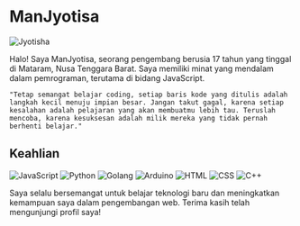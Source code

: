 # ManJyotisa

![Jyotisha](https://telegra.ph/file/4baf5dea0192f3739898a.jpg)

Halo! Saya ManJyotisa, seorang pengembang berusia 17 tahun yang tinggal di Mataram, Nusa Tenggara Barat. Saya memiliki minat yang mendalam dalam pemrograman, terutama di bidang JavaScript.

`"Tetap semangat belajar coding, setiap baris kode yang ditulis adalah langkah kecil menuju impian besar. Jangan takut gagal, karena setiap kesalahan adalah pelajaran yang akan membuatmu lebih tau. Teruslah mencoba, karena kesuksesan adalah milik mereka yang tidak pernah berhenti belajar."`
## Keahlian

![JavaScript](https://img.shields.io/badge/JavaScript-40%25-yellow?style=for-the-badge&logo=javascript)
![Python](https://img.shields.io/badge/Python-10%25-blue?style=for-the-badge&logo=python)
![Golang](https://img.shields.io/badge/Go-5%25-lightblue?style=for-the-badge&logo=go)
![Arduino](https://img.shields.io/badge/Arduino-5%25-blue?style=for-the-badge&logo=arduino)
![HTML](https://img.shields.io/badge/HTML-20%25-orange?style=for-the-badge&logo=html5)
![CSS](https://img.shields.io/badge/CSS-10%25-blue?style=for-the-badge&logo=css3)
![C++](https://img.shields.io/badge/C++-5%25-blue?style=for-the-badge&logo=c%2B%2B)

Saya selalu bersemangat untuk belajar teknologi baru dan meningkatkan kemampuan saya dalam pengembangan web. Terima kasih telah mengunjungi profil saya!
